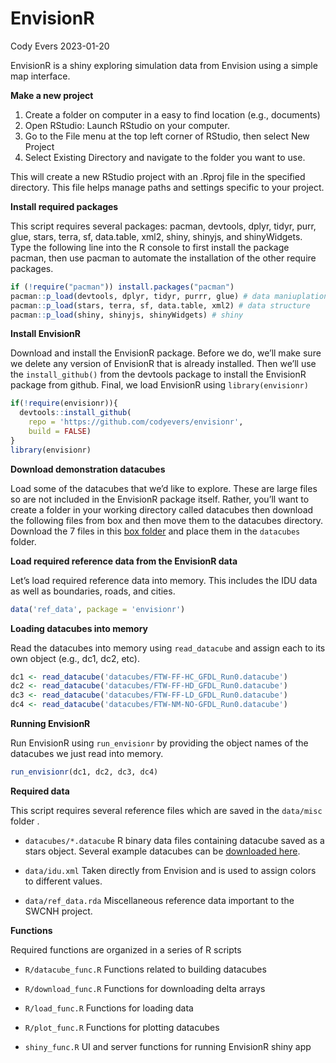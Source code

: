 EnvisionR
================
Cody Evers
2023-01-20

EnvisionR is a shiny exploring simulation data from Envision using a
simple map interface.

**Make a new project**

1.  Create a folder on computer in a easy to find location (e.g.,
    documents)
2.  Open RStudio: Launch RStudio on your computer.
3.  Go to the File menu at the top left corner of RStudio, then select
    New Project
4.  Select Existing Directory and navigate to the folder you want to
    use.

This will create a new RStudio project with an .Rproj file in the
specified directory. This file helps manage paths and settings specific
to your project.

**Install required packages**

This script requires several packages: pacman, devtools, dplyr, tidyr,
purr, glue, stars, terra, sf, data.table, xml2, shiny, shinyjs, and
shinyWidgets. Type the following line into the R console to first
install the package pacman, then use pacman to automate the installation
of the other require packages.

``` r
if (!require("pacman")) install.packages("pacman")
pacman::p_load(devtools, dplyr, tidyr, purrr, glue) # data maniuplation
pacman::p_load(stars, terra, sf, data.table, xml2) # data structure
pacman::p_load(shiny, shinyjs, shinyWidgets) # shiny
```

**Install EnvisionR**

Download and install the EnvisionR package. Before we do, we’ll make
sure we delete any version of EnvisionR that is already installed. Then
we’ll use the `install_github()` from the devtools package to install
the EnvisionR package from github. Final, we load EnvisionR using
`library(envisionr)`

``` r
if(!require(envisionr)){
  devtools::install_github(
    repo = 'https://github.com/codyevers/envisionr', 
    build = FALSE)
}
library(envisionr)
```

**Download demonstration datacubes**

Load some of the datacubes that we’d like to explore. These are large
files so are not included in the EnvisionR package itself. Rather,
you’ll want to create a folder in your working directory called
datacubes then download the following files from box and then move them
to the datacubes directory. Download the 7 files in this [box
folder](https://oregonstate.box.com/s/lfgqvq0hakprc37n2n7h4xa3kazcft90)
and place them in the `datacubes` folder.

**Load required reference data from the EnvisionR data**

Let’s load required reference data into memory. This includes the IDU
data as well as boundaries, roads, and cities.

``` r
data('ref_data', package = 'envisionr')
```

**Loading datacubes into memory**

Read the datacubes into memory using `read_datacube` and assign each to
its own object (e.g., dc1, dc2, etc).

``` r
dc1 <- read_datacube('datacubes/FTW-FF-HC_GFDL_Run0.datacube')
dc2 <- read_datacube('datacubes/FTW-FF-HD_GFDL_Run0.datacube')
dc3 <- read_datacube('datacubes/FTW-FF-LD_GFDL_Run0.datacube')
dc4 <- read_datacube('datacubes/FTW-NM-NO-GFDL_Run0.datacube')
```

**Running EnvisionR**

Run EnvisionR using `run_envisionr` by providing the object names of the
datacubes we just read into memory.

``` r
run_envisionr(dc1, dc2, dc3, dc4)
```

**Required data**

This script requires several reference files which are saved in the
`data/misc` folder .

- `datacubes/*.datacube` R binary data files containing datacube saved
  as a stars object. Several example datacubes can be [downloaded
  here](https://oregonstate.box.com/s/lfgqvq0hakprc37n2n7h4xa3kazcft90).

- `data/idu.xml` Taken directly from Envision and is used to assign
  colors to different values.

- `data/ref_data.rda` Miscellaneous reference data important to the
  SWCNH project.

**Functions**

Required functions are organized in a series of R scripts

- `R/datacube_func.R` Functions related to building datacubes

- `R/download_func.R` Functions for downloading delta arrays

- `R/load_func.R` Functions for loading data

- `R/plot_func.R` Functions for plotting datacubes

- `shiny_func.R` UI and server functions for running EnvisionR shiny app
